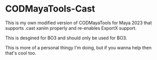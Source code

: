# CODMayaTools-Cast


This is my own modified version of CODMayaTools for Maya 2023 that supports .cast xanim properly and re-enables ExportX support. 

This is desgined for BO3 and should only be used for BO3.

This is more of a personal thingy I'm doing, but if you wanna help then that's cool too.
